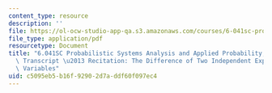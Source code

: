 ```yaml
---
content_type: resource
description: ''
file: https://ol-ocw-studio-app-qa.s3.amazonaws.com/courses/6-041sc-probabilistic-systems-analysis-and-applied-probability-fall-2013/c5095eb5b16f92902d7addf60f097ec4_MIT6_041SCF13_The_Difference_of_Two_Independent_Exponential_Random_Variables_300k.pdf
file_type: application/pdf
resourcetype: Document
title: "6.041SC Probabilistic Systems Analysis and Applied Probability, Fall 2013\
  \ Transcript \u2013 Recitation: The Difference of Two Independent ExponentialRandom\
  \ Variables"
uid: c5095eb5-b16f-9290-2d7a-ddf60f097ec4
---
```

